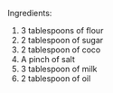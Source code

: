 Ingredients:

1. 3 tablespoons of flour 
2. 2 tablespoon of sugar
3. 2 tablespoon of coco
4. A pinch of salt 
5. 3 tablespoon of milk
6. 2 tablespoon of oil 